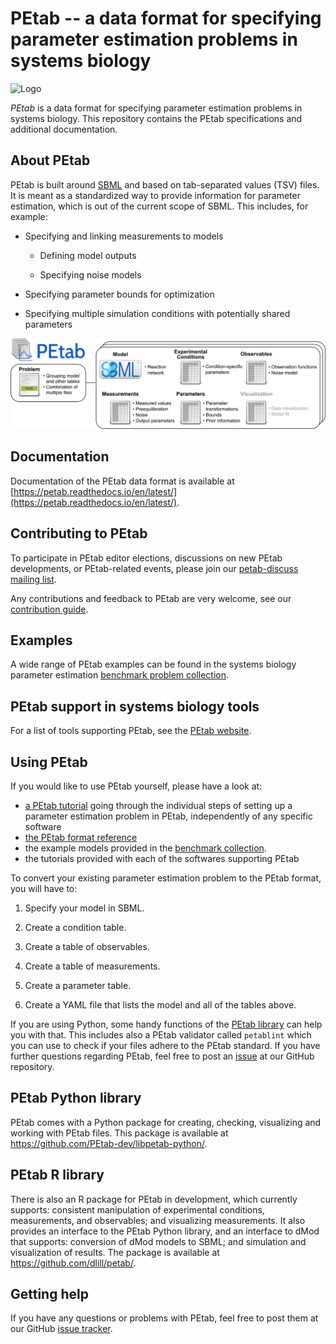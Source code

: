 # PEtab -- a data format for specifying parameter estimation problems in systems biology

![Logo](doc/logo/PEtab.png)

*PEtab* is a data format for specifying parameter estimation problems in
systems biology. This repository contains the PEtab specifications and
additional documentation.

## About PEtab

PEtab is built around [SBML](http://sbml.org/) and based on tab-separated values
(TSV) files. It is meant as a standardized way to provide information for
parameter estimation, which is out of the current scope of SBML. This includes,
for example:

  - Specifying and linking measurements to models

    - Defining model outputs

    - Specifying noise models

  - Specifying parameter bounds for optimization

  - Specifying multiple simulation conditions with potentially shared parameters

![PEtab files](doc/v1/gfx/petab_files.png)

## Documentation

Documentation of the PEtab data format is available at
[https://petab.readthedocs.io/en/latest/](https://petab.readthedocs.io/en/latest/).


## Contributing to PEtab

To participate in PEtab editor elections, discussions on new PEtab
developments, or PEtab-related events, please join our
[petab-discuss mailing list](https://groups.google.com/g/petab-discuss/).

Any contributions and feedback to PEtab are very welcome, see our
[contribution guide](CONTRIBUTING.md).


## Examples

A wide range of PEtab examples can be found in the systems biology parameter estimation
[benchmark problem collection](https://github.com/Benchmarking-Initiative/Benchmark-Models-PEtab).


## PEtab support in systems biology tools

For a list of tools supporting PEtab, see the
[PEtab website](https://petab.readthedocs.io/en/latest/v1/software_support.html).


## Using PEtab

If you would like to use PEtab yourself, please have a look at:

* [a PEtab tutorial](https://petab.readthedocs.io/en/latest/tutorial.html)
  going through the individual steps of setting up a parameter estimation
  problem in PEtab, independently of any specific software
* [the PEtab format reference](https://petab.readthedocs.io/en/latest/documentation_data_format.html)
* the example models provided in the
  [benchmark collection](https://github.com/Benchmarking-Initiative/Benchmark-Models-PEtab).
* the tutorials provided with each of the softwares supporting PEtab

To convert your existing parameter estimation problem to the PEtab format, you
will have to:

1. Specify your model in SBML.

1. Create a condition table.

1. Create a table of observables.

1. Create a table of measurements.

1. Create a parameter table.

1. Create a YAML file that lists the model and all of the tables above.

If you are using Python, some handy functions of the
[PEtab library](https://github.com/PEtab-dev/libpetab-python/) can help
you with that. This includes also a PEtab validator called `petablint` which
you can use to check if your files adhere to the PEtab standard. If you have
further questions regarding PEtab, feel free to post an
[issue](https://github.com/PEtab-dev/PEtab/issues) at our GitHub repository.

## PEtab Python library

PEtab comes with a Python package for creating, checking, visualizing and
working with PEtab files. This package is available at
https://github.com/PEtab-dev/libpetab-python/.

## PEtab R library

There is also an R package for PEtab in development, which currently supports:
consistent manipulation of experimental conditions, measurements, and
observables; and visualizing measurements. It also provides an interface to the
PEtab Python library, and an interface to dMod that supports: conversion of
dMod models to SBML; and simulation and visualization of results. The package
is available at https://github.com/dlill/petab/.

## Getting help

If you have any questions or problems with PEtab, feel free to post them at
our GitHub [issue tracker](https://github.com/PEtab-dev/PEtab/issues/).
